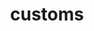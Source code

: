 ---
layout: symbols
title: customs
emoji: customs
permalink: 🛃.html
image: assets/img/3moji/customs.png
---